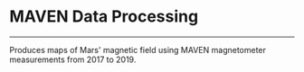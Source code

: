 # MAVEN Data Processing

---

Produces maps of Mars' magnetic field using MAVEN magnetometer measurements from 2017 to 2019.
